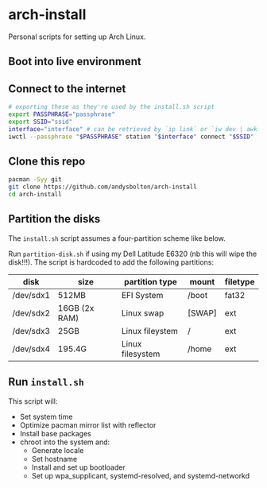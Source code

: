 # arch-install

Personal scripts for setting up Arch Linux.

## Boot into live environment

## Connect to the internet

```bash
# exporting these as they're used by the install.sh script
export PASSPHRASE="passphrase"
export SSID="ssid"
interface="interface" # can be retrieved by `ip link` or `iw dev | awk '$1=="Interface"{print $2}'`
iwctl --passphrase "$PASSPHRASE" station "$interface" connect "$SSID"
```

## Clone this repo

```bash
pacman -Syy git
git clone https://github.com/andysbolton/arch-install
cd arch-install
```

## Partition the disks

The `install.sh` script assumes a four-partition scheme like below.

Run `partition-disk.sh` if using my Dell Latitude E6320 (nb this will wipe the disk!!!). The script is hardcoded to add the following partitions:

| disk      | size          | partition type   | mount  | filetype |
| --------- | ------------- | ---------------- | ------ | -------- |
| /dev/sdx1 | 512MB         | EFI System       | /boot  | fat32    |
| /dev/sdx2 | 16GB (2x RAM) | Linux swap       | [SWAP] | ext      |
| /dev/sdx3 | 25GB          | Linux fileystem  | /      | ext      |
| /dev/sdx4 | 195.4G        | Linux filesystem | /home  | ext      |

## Run `install.sh`

This script will:

- Set system time
- Optimize pacman mirror list with reflector
- Install base packages
- chroot into the system and:
  - Generate locale
  - Set hostname
  - Install and set up bootloader
  - Set up wpa_supplicant, systemd-resolved, and systemd-networkd
